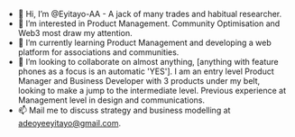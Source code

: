 - 👋 Hi, I’m @Eyitayo-AA - A jack of many trades and habitual researcher.
- 👀 I’m interested in Product Management. Community Optimisation and Web3 most draw my attention.
- 🌱 I’m currently learning Product Management and developing a web platform for associations and communities.
- 💞️ I’m looking to collaborate on almost anything, [anything with feature phones as a focus is an automatic 'YES']. I am an entry level Product Manager and Business Developer with 3 products under my belt, looking to make a jump to the intermediate level. Previous experience at Management level in design and communications.
- 📫 Mail me to discuss strategy and business modelling at adeoyeeyitayo@gmail.com.

<!---
Eyitayo-AA/Eyitayo-AA is a ✨ special ✨ repository because its `README.md` (this file) appears on your GitHub profile.
You can click the Preview link to take a look at your changes.
--->
